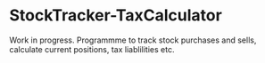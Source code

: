 # StockTracker-TaxCalculator
Work in progress.
Programmme to track stock purchases and sells, calculate current positions, tax liablilities etc.
